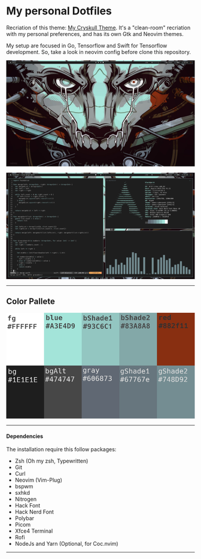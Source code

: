 # My personal Dotfiles
Recriation of this theme: [My Cryskull Theme](www.reddit.com/r/unixporn/comments/7mcl1c/my_cryskull_theme_bspwm_polybar/). It's a "clean-room" recriation with my personal preferences, and has its own Gtk and Neovim themes.

My setup are focused in Go, Tensorflow and Swift for Tensorflow development. So, take a look in neovim config before clone this repository.

![Alt text](assets/ss01.png?raw=true "Desktop")


![Alt text](assets/ss02.png?raw=true "Desktop")
___
## Color Pallete
![Alt text](assets/pallete.png?raw=true "Desktop")
___
#### Dependencies

The installation require this follow packages:
* Zsh (Oh my zsh, Typewritten)
* Git
* Curl
* Neovim (Vim-Plug)
* bspwm
* sxhkd
* Nitrogen
* Hack Font
* Hack Nerd Font
* Polybar
* Picom
* Xfce4 Terminal
* Rofi
* NodeJs and Yarn (Optional, for Coc.nvim)
___
